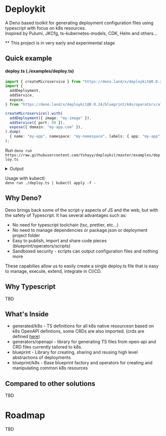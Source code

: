 # Deploykit

A Deno based toolkit for generating deployment configuration files using
typescript with focus on k8s resources.\
Inspired by Pulumi, JKCfg, ts-kubernetes-models, CDK, Helm and others...

** This project is in very early and experimental stage

## Quick example

#### deploy.ts (./examples/deploy.ts)

```typescript
import { createMicroservice } from "https://deno.land/x/deploykit@0.0.24/blueprint/k8s/app.ts";
import {
  addDeployment,
  addService,
  expose,
} from "https://deno.land/x/deploykit@0.0.24/blueprint/k8s/operators/all.ts";

createMicroservice().with(
  addDeployment({ image: "my-image" }),
  addService({ port: 80 }),
  expose({ domain: "my-app.com" }),
).dump(
  { name: "my-app", namespace: "my-namespace", labels: { app: "my-app" } },
);
```

Run
`deno run https://raw.githubusercontent.com/Yshayy/deploykit/master/examples/deploy.ts`

<details><summary>Output</summary>

```yaml
apiVersion: extensions/v1beta1
kind: Ingress
spec:
  rules:
    - host: my-app.com
      http:
        paths:
          - backend:
              serviceName: my-app
              servicePort: 80
metadata:
  name: my-app
  namespace: my-namespace
  labels:
    app: my-app
---
apiVersion: v1
kind: Service
spec:
  ports:
    - port: 80
      targetPort: 80
metadata:
  name: my-app
  namespace: my-namespace
  labels:
    app: my-app
---
apiVersion: apps/v1
kind: Deployment
spec:
  selector:
    matchLabels:
      app: my-app
  template:
    metadata:
      labels:
        app: my-app
    spec:
      containers:
        - name: app
          image: my-image
metadata:
  name: my-app
  namespace: my-namespace
  labels:
    app: my-app
```

</details>

Usage with kubectl:\
`deno run ./deploy.ts | kubectl apply -f -`

## Why Deno?

Deno brings back some of the script-y aspects of JS and the web, but with the
safety of Typescript. It has several advantages such as:

- No need for typescript toolchain (tsc, prettier, etc...)
- No need to manage dependencies or package.json or deployment project folder
- Easy to publish, import and share code pieces (blueprint/operators/scripts)
- Sandboxed security - scripts can output configuration files and nothing more

These capabilies allow us to easily create a single deploy.ts file that is easy
to manage, execute, extend, integrate in CI/CD.

## Why Typescript

TBD

## What's Inside

- generated/k8s - TS definitions for all k8s native resourcesn based on k8s
  OpenAPI defintions, some CRDs are also imported. (crds are defined
  [here](https://github.com/Yshayy/deploykit/blob/master/generated/k8s/sources.json))
- generators/openapi - library for generating TS files from open-api and CRD
  files currently tailored to k8s.
- blueprint - Library for creating, sharing and reusing high level abstractions
  of deployments
- blueprint/k8s - Base blueprint factory and operators for creating and
  manipulating common k8s resources

## Compared to other solutions

TBD

# Roadmap

TBD
